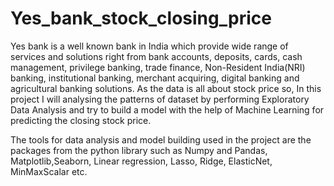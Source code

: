 # Yes_bank_stock_closing_price
Yes bank is a well known bank in India which provide wide range of services and solutions right from bank accounts, deposits, cards, cash management, privilege banking, trade finance, Non-Resident India(NRI) banking, institutional banking, merchant acquiring, digital banking and agricultural banking solutions. As the data is all about stock price so, In this project I will analysing the patterns of dataset by performing Exploratory Data Analysis and try to build a model with the help of Machine Learning for predicting the closing stock price.

The tools for data analysis and model building used in the project are the packages from the python library such as Numpy and Pandas, Matplotlib,Seaborn, Linear regression, Lasso, Ridge, ElasticNet, MinMaxScalar etc.
